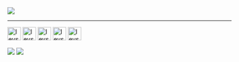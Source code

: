 <div style="display: inline_block">

<img src="https://github-readme-stats.vercel.app/api?username=Levi-Paz&show_icons=true&theme=gotham&card_width=550px">
 
<!--
CARTAO DE VISITA
<a href="https://github.com/Levi-Paz" target="_blank" rel="noopener noreferrer"><img src="https://crd.so/i/Levi-Paz?dark&removeLink" alt="Levi-Paz’s GitHub image" width="600" height="314" /> -->
</div>

<hr>
<div style="display: inline_block">
<img align="center" alt="levs-py" height="30" widht="40" src="https://cdn.jsdelivr.net/gh/devicons/devicon/icons/python/python-original.svg"/>
<img align="center" alt="levs-mysql" height="30" widht="40" src="https://cdn.jsdelivr.net/gh/devicons/devicon/icons/mysql/mysql-plain.svg"/>
<img align="center" alt="levs-html5" height="30" widht="40" src="https://cdn.jsdelivr.net/gh/devicons/devicon/icons/html5/html5-original-wordmark.svg"/>
<img align="center" alt="levs-css3" height="30" widht="40" src="https://cdn.jsdelivr.net/gh/devicons/devicon/icons/css3/css3-original-wordmark.svg"/>
<img align="center" alt="levs-css3" height="30" widht="40" src="https://cdn.jsdelivr.net/gh/devicons/devicon/icons/git/git-original.svg"/>
</div>

<div style="display: inline_block"><br>  
<a href="https://www.linkedin.com/in/levi-wesley-paz/" target="_blank"><img src ="https://img.shields.io/badge/LinkedIn-0077B5?style=for-the-badge&logo=linkedin&logoColor=white"></a>
<a href="https://zorin.com/os/" target="_blank"><img src = "https://img.shields.io/badge/Zorin%20OS-0CC1F3?style=for-the-badge&logo=zorin&logoColor=white"></a></div>

 

<!--

            <img src= />
          
Outros temas do gitstats

https://github.com/anuraghazra/github-readme-stats/blob/master/themes/README.md

Linguagens mais usada
<img height=175cm src="https://github-readme-stats.vercel.app/api/top-langs/?username=Levi-Paz&layout=compact&theme=gotham">

-->
